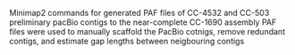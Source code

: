 Minimap2 commands for generated PAF files of CC-4532 and CC-503 preliminary pacBio contigs to the near-complete CC-1690 assembly
PAF files were used to manually scaffold the PacBio cotnigs, remove redundant contigs, and estimate gap lengths between neigbouring contigs
